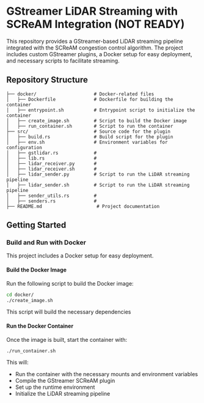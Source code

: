 # **GStreamer LiDAR Streaming with SCReAM Integration (NOT READY)**

This repository provides a GStreamer-based LiDAR streaming pipeline integrated with the SCReAM congestion control algorithm. The project includes custom GStreamer plugins, a Docker setup for easy deployment, and necessary scripts to facilitate streaming.  

## **Repository Structure**  

```
├── docker/                     # Docker-related files
│   ├── Dockerfile              # Dockerfile for building the container
│   ├── entrypoint.sh           # Entrypoint script to initialize the container
│   ├── create_image.sh         # Script to build the Docker image
│   ├── run_container.sh        # Script to run the container
├── src/                        # Source code for the plugin
│   ├── build.rs                # Build script for the plugin
│   ├── env.sh                  # Environment variables for configuration
│   ├── gstlidar.rs             # 
│   ├── lib.rs                  #
│   ├── lidar_receiver.py       #
│   ├── lidar_receiver.sh       #
│   ├── lidar_sender.py         # Script to run the LiDAR streaming pipeline
│   ├── lidar_sender.sh         # Script to run the LiDAR streaming pipeline
│   ├── sender_utils.rs         #
│   ├── senders.rs              # 
├── README.md                    # Project documentation
```

## **Getting Started**

### **Build and Run with Docker**
This project includes a Docker setup for easy deployment.  

#### **Build the Docker Image**
Run the following script to build the Docker image:
```sh
cd docker/
./create_image.sh
```
This script will build the necessary dependencies  

#### **Run the Docker Container**
Once the image is built, start the container with:
```sh
./run_container.sh
```
This will:
- Run the container with the necessary mounts and environment variables  
- Compile the GStreamer SCReAM plugin  
- Set up the runtime environment  
- Initialize the LiDAR streaming pipeline  
